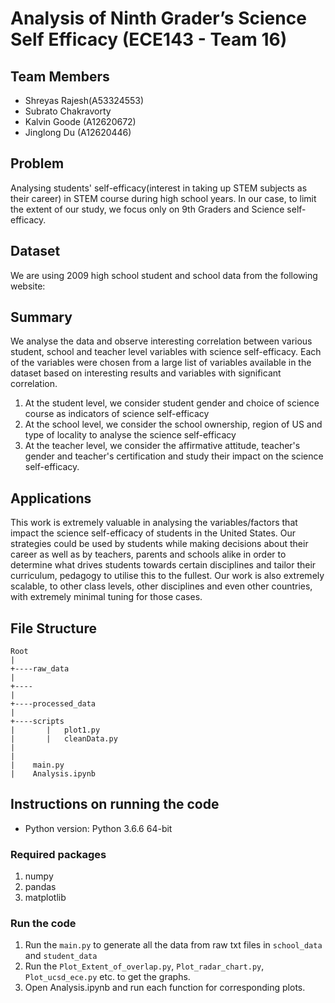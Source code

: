 # Analysis of Ninth Grader’s Science Self Efficacy (ECE143 - Team 16)

## Team Members
- Shreyas Rajesh(A53324553)
- Subrato Chakravorty
- Kalvin Goode (A12620672)
- Jinglong Du (A12620446)

## Problem
Analysing students' self-efficacy(interest in taking up STEM subjects as their career) in STEM course during high school years.
In our case, to limit the extent of our study, we focus only on 9th Graders and Science self-efficacy.

## Dataset

We are using 2009 high school student and school data from the following website:


## Summary
We analyse the data and observe interesting correlation between various student, school and teacher level variables with science self-efficacy. Each of the variables were chosen from a large list of variables available in the dataset based on interesting results and variables with significant correlation.

1. At the student level, we consider student gender and choice of science course as indicators of science self-efficacy
2. At the school level, we consider the school ownership, region of US and type of locality to analyse the science self-efficacy
3. At the teacher level, we consider the affirmative attitude, teacher's gender and teacher's certification and study their impact on the science self-efficacy. 


## Applications
This work is extremely valuable in analysing the variables/factors that impact the science self-efficacy of students in the United States. Our strategies could be used by students while making decisions about their career as well as by teachers, parents and schools alike in order to determine what drives students towards certain disciplines and tailor their curriculum, pedagogy to utilise this to the fullest. Our work is also extremely scalable, to other class levels, other disciplines and even other countries, with extremely minimal tuning for those cases.  

## File Structure
```
Root
|
+----raw_data
|
+----
|
+----processed_data
|
+----scripts
|       |   plot1.py
|       |   cleanData.py
|
|    
|    main.py
|    Analysis.ipynb

```

## Instructions on running the code

* Python version: Python 3.6.6 64-bit
### Required packages

1. numpy
1. pandas
2. matplotlib

### Run the code

1. Run the ```main.py``` to generate all the data from raw txt files in ```school_data``` and ```student_data```  
2. Run the ```Plot_Extent_of_overlap.py```, ```Plot_radar_chart.py```, ```Plot_ucsd_ece.py``` etc. to get the graphs.
3. Open Analysis.ipynb and run each function for corresponding plots.

